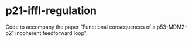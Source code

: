 # p21-iffl-regulation
 Code to accompany the paper "Functional consequences of a p53-MDM2-p21 incoherent feedforward loop".
